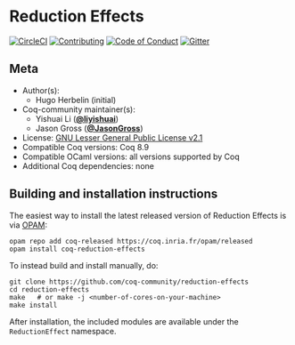 # Reduction Effects

[![CircleCI][circleci-shield]][circleci-link]
[![Contributing][contributing-shield]][contributing-link]
[![Code of Conduct][conduct-shield]][conduct-link]
[![Gitter][gitter-shield]][gitter-link]

[circleci-shield]: https://circleci.com/gh/coq-community/reduction-effects.svg?style=svg
[circleci-link]:   https://circleci.com/gh/coq-community/reduction-effects

[contributing-shield]: https://img.shields.io/badge/contributions-welcome-%23f7931e.svg
[contributing-link]: https://github.com/coq-community/manifesto/blob/master/CONTRIBUTING.md

[conduct-shield]: https://img.shields.io/badge/%E2%9D%A4-code%20of%20conduct-%23f15a24.svg
[conduct-link]: https://github.com/coq-community/manifesto/blob/master/CODE_OF_CONDUCT.md

[gitter-shield]: https://img.shields.io/badge/chat-on%20gitter-%23c1272d.svg
[gitter-link]: https://gitter.im/coq-community/Lobby





## Meta

- Author(s):
  - Hugo Herbelin (initial)
- Coq-community maintainer(s):
  - Yishuai Li ([**@liyishuai**](https://github.com/liyishuai))
  - Jason Gross ([**@JasonGross**](https://github.com/JasonGross))
- License: [GNU Lesser General Public License v2.1](LICENSE)
- Compatible Coq versions: Coq 8.9
- Compatible OCaml versions: all versions supported by Coq
- Additional Coq dependencies: none

## Building and installation instructions

The easiest way to install the latest released version of Reduction Effects
is via [OPAM](https://opam.ocaml.org/doc/Install.html):

```shell
opam repo add coq-released https://coq.inria.fr/opam/released
opam install coq-reduction-effects
```

To instead build and install manually, do:

``` shell
git clone https://github.com/coq-community/reduction-effects
cd reduction-effects
make   # or make -j <number-of-cores-on-your-machine>
make install
```

After installation, the included modules are available under
the `ReductionEffect` namespace.



